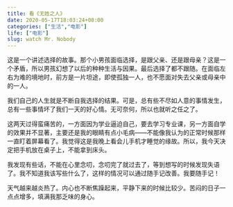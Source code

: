 ```yaml
---
title: 看《无姓之人》
date: 2020-05-17T18:03:24+08:00
categories: ["生活","电影"]
life: ["电影"]
slug: watch Mr. Nobody
---
```


这是一个讲述选择的故事。那个小男孩面临选择，是跟父亲、还是跟母亲？这是一个矛盾，所以男孩幻想了以后的种种生活与因果。最后选择了都不跟随。在面临左右为难的境地时，前方是一片坦途，即使孤独一人，也不愿面对失去父亲或母亲中的一人。

我们自己的人生就是不断自我选择的结果。可是，总有些不尽如人意的事情发生，总有一些事情坏了我们一天的好心情。无可奈何，所以也就听之任之了。

这两天过得蛮痛苦的，一方面因为学业逼迫自己，要去学习专业课，另一方面自学的效果并不显著，主要还是我的眼睛有点小毛病——不能像我认为的正常时候那样一直盯着屏幕看了。我觉得这是我晚上看会儿手机才睡觉的缘故。所以，我今天决定把手机放在桌子上，不能拿到床头。

我发现有些话，不能在心里念叨，念叨完了就过去了，等到想写的时候发现失语了。我不知道我该写些什么了，这样的情况可以通过随手记改善。我要随手记！

天气越来越炎热了。内心也不断焦躁起来，平静下来的时候比较少。苦闷的日子一点点增多，填满我那乏味的身心。